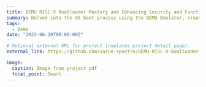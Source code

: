 ```yaml
---
title: QEMU RISC-V Bootloader Mastery and Enhancing Security and Functionality
summary: Delved into the OS boot process using the QEMU Emulator, creating a custom bootloader for the xv6 OS kernel. Utilized GDB Debugger for Boot ROM inspection and crafted a bootloader using Linker Scripts and Assembler Programming (Assembly). Enabled C code execution through stack setup and introduced user flexibility to boot different OSs. Enhanced security using RISC-V's PMP Configuration and a custom Secure Boot Implementation. Technologies involved- QEMU, GDB, RISC-V, Assembly, C Programming, Linker Scripts, PMP, and Secure Boot
tags:
  - Demo
date: "2023-06-10T00:00:00Z"

# Optional external URL for project (replaces project detail page).
external_link: https://github.com/varun-spectre/QEMU-RISC-V-Bootloader-Enhancements

image:
  caption: Image from project pdf
  focal_point: Smart
---
```

